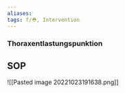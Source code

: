 ```yaml
---
aliases: 
tags: f/⛑️, Intervention
---
```

### Thoraxentlastungspunktion

## SOP
![[Pasted image 20221023191638.png]]
